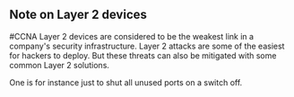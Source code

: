 ## Note on Layer 2 devices
#CCNA 
Layer 2 devices are considered to be the weakest link in a company's security infrastructure. Layer 2 attacks are some of the easiest for hackers to deploy. But these threats can also be mitigated with some common Layer 2 solutions.

One is for instance just to shut all unused ports on a switch off.
